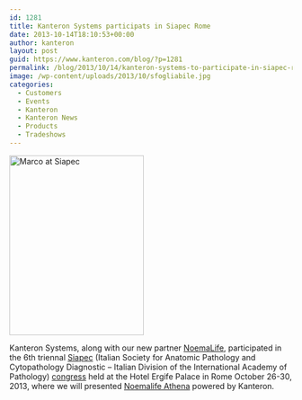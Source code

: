 ```yaml
---
id: 1281
title: Kanteron Systems participats in Siapec Rome
date: 2013-10-14T18:10:53+00:00
author: kanteron
layout: post
guid: https://www.kanteron.com/blog/?p=1281
permalink: /blog/2013/10/14/kanteron-systems-to-participate-in-siapec-rome/
image: /wp-content/uploads/2013/10/sfogliabile.jpg
categories:
  - Customers
  - Events
  - Kanteron
  - Kanteron News
  - Products
  - Tradeshows
---
```

<img class="aligncenter" alt="Marco at Siapec" src="https://farm6.staticflickr.com/5521/10962418165_c27a60e537_n.jpg" width="239" height="320" />

Kanteron Systems, along with our new partner <a title="https://www.noemalife.com/eventi/dettaglio-eventi/article/congresso-nazionale-siapec-1/" href="https://www.noemalife.com/eventi/dettaglio-eventi/article/congresso-nazionale-siapec-1/" target="_blank">NoemaLife</a>, participated in the 6th triennal <a title="https://www.siapec.it/" href="https://www.siapec.it/" target="_blank">Siapec</a> (Italian Society for Anatomic Pathology and Cytopathology Diagnostic – Italian Division of the International Academy of Pathology) <a title="https://siapecroma2013.it/" href="https://siapecroma2013.it/" target="_blank">congress</a> held at the Hotel Ergife Palace in Rome October 26-30, 2013, where we will presented <a title="https://www.noemalife.com/en/solutions/diagnostic-domain/anatomic-pathology/" href="https://www.noemalife.com/en/solutions/diagnostic-domain/anatomic-pathology/" target="_blank">Noemalife Athena</a> powered by Kanteron.</p>